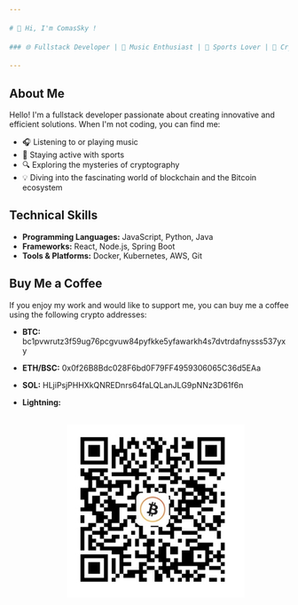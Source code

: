 ```yaml
---

# 👋 Hi, I'm ComasSky !

### 🌐 Fullstack Developer | 🎵 Music Enthusiast | 🏃 Sports Lover | 🔐 Cryptography Buff | 🌐 Blockchain & BTC Aficionado | ⌚ Watch Lover

---
```


## About Me

Hello! I'm a fullstack developer passionate about creating innovative and efficient solutions. When I'm not coding, you can find me:

- 🎧 Listening to or playing music
- 🏃 Staying active with sports
- 🔍 Exploring the mysteries of cryptography
- 💡 Diving into the fascinating world of blockchain and the Bitcoin ecosystem

## Technical Skills

- **Programming Languages:** JavaScript, Python, Java
- **Frameworks:** React, Node.js, Spring Boot
- **Tools & Platforms:** Docker, Kubernetes, AWS, Git


## Buy Me a Coffee

If you enjoy my work and would like to support me, you can buy me a coffee using the following crypto addresses:

- **BTC:**     bc1pvwrutz3f59ug76pcgvuw84pyfkke5yfawarkh4s7dvtrdafnysss537yxy
  
- **ETH/BSC:**    0x0f26B8Bdc028F6bd0F79FF4959306065C36d5EAa

- **SOL:**    HLjiPsjPHHXkQNREDnrs64faLQLanJLG9pNNz3D61f6n

- **Lightning:** <br/><br/> <p align="center">
![screenshot](lightning.jpeg)
</p>

